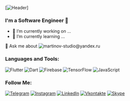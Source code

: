 [![Header](https://github.com/martynov-lab/martynov-lab/main/assets/header.png)]

### I'm a Software Engineer 👋


- 🔭 I’m currently working on ...
- 🌱 I’m currently learning ...
<!-- - 👯 I’m looking to collaborate on ... -->
<!-- - 🤔 I’m looking for help with ... -->
💬 Ask me about ![martinov-studio@yandex.ru](https://mail.yandex.ru)
<!-- 📫 How to reach me: ![martinov-studio@yandex.ru](https://mail.yandex.ru) -->
<!-- - 😄 Pronouns: ... -->
<!-- - ⚡ Fun fact: ... -->



### Languages and Tools:
![Flutter](https://img.shields.io/badge/-Flutter-424141?style=for-the-badge&logo=flutter&logoColor=47C5FB)
![Dart](https://img.shields.io/badge/-Dart-424141?style=for-the-badge&logo=dart&logoColor=097CDB)
![Firebase](https://img.shields.io/badge/-Firebase-424141?style=for-the-badge&logo=firebase&logoColor=F8C52C)
![TensorFlow](https://img.shields.io/badge/-TensorFlow-424141?style=for-the-badge&logo=tensorflow&logoColor=F88C00)
![JavaScript](https://img.shields.io/badge/-JavaScript-424141?style=for-the-badge&logo=JavaScript&logoColor=E9D54D)


### Follow Me:

[![Telegram](https://img.shields.io/badge/-Telegram-424141?style=for-the-badge&logo=telegram&logoColor=27A0D9)](https://t.me/arovit)
[![Instagram](https://img.shields.io/badge/-Instagram-424141?style=for-the-badge&logo=instagram&logoColor=B4068E)](https://www.instagram.com/andrey___martynov)
[![LinkedIn](https://img.shields.io/badge/-LinkedIn-424141?style=for-the-badge&logo=linkedin&logoColor=007BB6)](https://www.linkedin.com/in/andrey-martynov-0170b4211)
[![Vkontakte](https://img.shields.io/badge/-Vkontakte-424141?style=for-the-badge&logo=Vk&logoColor=4F7DB3)](https://vk.com/id429086716)
[![Skype](https://img.shields.io/badge/-Skype-424141?style=for-the-badge&logo=Skype&logoColor=0095E1)](https://join.skype.com/invite/O3sGuUhcQHcJ)
